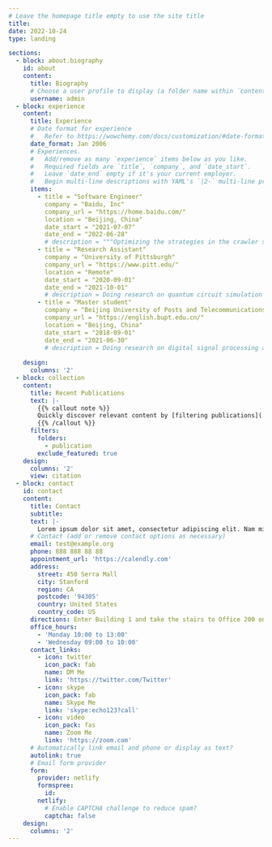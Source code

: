```yaml
---
# Leave the homepage title empty to use the site title
title:
date: 2022-10-24
type: landing

sections:
  - block: about.biography
    id: about
    content:
      title: Biography
      # Choose a user profile to display (a folder name within `content/authors/`)
      username: admin
  - block: experience
    content:
      title: Experience
      # Date format for experience
      #   Refer to https://wowchemy.com/docs/customization/#date-format
      date_format: Jan 2006
      # Experiences.
      #   Add/remove as many `experience` items below as you like.
      #   Required fields are `title`, `company`, and `date_start`.
      #   Leave `date_end` empty if it's your current employer.
      #   Begin multi-line descriptions with YAML's `|2-` multi-line prefix.
      items:
        - title = "Software Engineer"
          company = "Baidu, Inc"
          company_url = "https://home.baidu.com/"
          location = "Beijing, China"
          date_start = "2021-07-07"
          date_end = "2022-06-28"
          # description = """Optimizing the strategies in the crawler system.""" 
        - title = "Research Assistant"
          company = "University of Pittsburgh"
          company_url = "https://www.pitt.edu/"
          location = "Remote"
          date_start = "2020-09-01"
          date_end = "2021-10-01"
          # description = Doing research on quantum circuit simulation using GPUs. Advised by [Prof. Xulong Tang](http://xzt102.github.io/) and [Prof. Jun Yang](https://sites.pitt.edu/~juy9/)
        - title = "Master student"
          company = "Beijing University of Posts and Telecommunications"
          company_url = "https://english.bupt.edu.cn/"
          location = "Beijing, China"
          date_start = "2018-09-01"
          date_end = "2021-06-30"
          # description = Doing research on digital signal processing and machine learning. Advised by [Prof. Zhenming Yu](https://see.bupt.edu.cn/info/1051/1260.htm) and [Prof. Kun Xu](https://www.bupt.edu.cn/info/1075/84950.htm)
          
    design:
      columns: '2'
  - block: collection
    content:
      title: Recent Publications
      text: |-
        {{% callout note %}}
        Quickly discover relevant content by [filtering publications](./publication/).
        {{% /callout %}}
      filters:
        folders:
          - publication
        exclude_featured: true
    design:
      columns: '2'
      view: citation
  - block: contact
    id: contact
    content:
      title: Contact
      subtitle:
      text: |-
        Lorem ipsum dolor sit amet, consectetur adipiscing elit. Nam mi diam, venenatis ut magna et, vehicula efficitur enim.
      # Contact (add or remove contact options as necessary)
      email: test@example.org
      phone: 888 888 88 88
      appointment_url: 'https://calendly.com'
      address:
        street: 450 Serra Mall
        city: Stanford
        region: CA
        postcode: '94305'
        country: United States
        country_code: US
      directions: Enter Building 1 and take the stairs to Office 200 on Floor 2
      office_hours:
        - 'Monday 10:00 to 13:00'
        - 'Wednesday 09:00 to 10:00'
      contact_links:
        - icon: twitter
          icon_pack: fab
          name: DM Me
          link: 'https://twitter.com/Twitter'
        - icon: skype
          icon_pack: fab
          name: Skype Me
          link: 'skype:echo123?call'
        - icon: video
          icon_pack: fas
          name: Zoom Me
          link: 'https://zoom.com'
      # Automatically link email and phone or display as text?
      autolink: true
      # Email form provider
      form:
        provider: netlify
        formspree:
          id:
        netlify:
          # Enable CAPTCHA challenge to reduce spam?
          captcha: false
    design:
      columns: '2'
---
```

